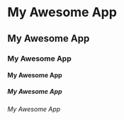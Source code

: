 # My Awesome App
## My Awesome App
### My Awesome App
#### My Awesome App
##### My Awesome App
###### My Awesome App
